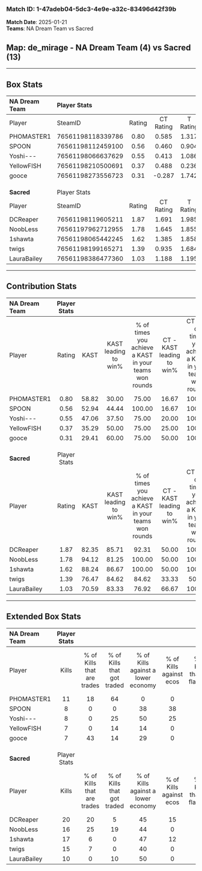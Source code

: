 ### Match ID: 1-47adeb04-5dc3-4e9e-a32c-83496d42f39b  
**Match Date**: 2025-01-21  
**Teams**: NA Dream Team vs Sacred  

## **Map**: de_mirage - NA Dream Team (4) vs Sacred (13)  
---  

## Box Stats  

| **NA Dream Team** | Player Stats      |        |           |          |       |       |       |         |        |      |     |
| :- | :- | :-: | :-: | :-: | :-: | :-: | :-: | :-: | :-: | :-: | :-: |
| Player            | SteamID           | Rating | CT Rating | T Rating | KAST  |  ADR  | Kills | Assists | Deaths | K/D  | HS% |
| PHOMASTER1        | 76561198118339786 |  0.80  |   0.585   |  1.317   | 58.82 | 76.8  |  11   |    1    |   16   | 0.69 | 63  |
| SPOON             | 76561198112459100 |  0.56  |   0.460   |  0.904   | 52.94 | 60.8  |   8   |    2    |   16   | 0.50 | 75  |
| Yoshi---          | 76561198066637629 |  0.55  |   0.413   |  1.086   | 47.06 | 62.5  |   8   |    1    |   15   | 0.53 | 37  |
| YellowFISH        | 76561198210500691 |  0.37  |   0.488   |  0.236   | 35.29 | 58.2  |   7   |    2    |   16   | 0.44 | 71  |
| gooce             | 76561198273556723 |  0.31  |  -0.287   |  1.742   | 29.41 | 42.5  |   7   |    2    |   15   | 0.47 | 85  |
|                   |                   |        |           |          |       |       |       |         |        |      |     |
|                   |                   |        |           |          |       |       |       |         |        |      |     |
|                   |                   |        |           |          |       |       |       |         |        |      |     |
| **Sacred**        | Player Stats      |        |           |          |       |       |       |         |        |      |     |
| Player            | SteamID           | Rating | CT Rating | T Rating | KAST  |  ADR  | Kills | Assists | Deaths | K/D  | HS% |
| DCReaper          | 76561198119605211 |  1.87  |   1.691   |  1.985   | 82.35 | 116.3 |  20   |    6    |   7    | 2.86 | 35  |
| NoobLess          | 76561197962712955 |  1.78  |   1.645   |  1.855   | 94.12 | 93.6  |  16   |    8    |   4    | 4.00 | 50  |
| 1shawta           | 76561198065442245 |  1.62  |   1.385   |  1.858   | 88.24 | 103.5 |  17   |    6    |   10   | 1.70 | 58  |
| twigs             | 76561198199165271 |  1.39  |   0.935   |  1.684   | 76.47 | 90.7  |  15   |    6    |   10   | 1.50 | 66  |
| LauraBailey       | 76561198386477360 |  1.03  |   1.188   |  1.195   | 70.59 | 73.0  |  10   |    5    |   10   | 1.00 | 30  |
---  

## Contribution Stats  

| **NA Dream Team** | Player Stats |       |                      |                                                        |                           |                                                             |                          |                                                            |
| :- | :-: | :-: | :-: | :-: | :-: | :-: | :-: | :-: |
| Player            |    Rating    | KAST  | KAST leading to win% | % of times you achieve a KAST in your teams won rounds | CT - KAST leading to win% | CT - % of times you achieve a KAST in your teams won rounds | T - KAST leading to win% | T - % of times you achieve a KAST in your teams won rounds |
| PHOMASTER1        |     0.80     | 58.82 |        30.00         |                         75.00                          |           16.67           |                           100.00                            |          50.00           |                           66.67                            |
| SPOON             |     0.56     | 52.94 |        44.44         |                         100.00                         |           16.67           |                           100.00                            |          100.00          |                           100.00                           |
| Yoshi---          |     0.55     | 47.06 |        37.50         |                         75.00                          |           20.00           |                           100.00                            |          66.67           |                           66.67                            |
| YellowFISH        |     0.37     | 35.29 |        50.00         |                         75.00                          |           25.00           |                           100.00                            |          100.00          |                           66.67                            |
| gooce             |     0.31     | 29.41 |        60.00         |                         75.00                          |           50.00           |                           100.00                            |          66.67           |                           66.67                            |
|                   |              |       |                      |                                                        |                           |                                                             |                          |                                                            |
|                   |              |       |                      |                                                        |                           |                                                             |                          |                                                            |
|                   |              |       |                      |                                                        |                           |                                                             |                          |                                                            |
| **Sacred**        | Player Stats |       |                      |                                                        |                           |                                                             |                          |                                                            |
| Player            |    Rating    | KAST  | KAST leading to win% | % of times you achieve a KAST in your teams won rounds | CT - KAST leading to win% | CT - % of times you achieve a KAST in your teams won rounds | T - KAST leading to win% | T - % of times you achieve a KAST in your teams won rounds |
| DCReaper          |     1.87     | 82.35 |        85.71         |                         92.31                          |           50.00           |                           100.00                            |          100.00          |                           90.91                            |
| NoobLess          |     1.78     | 94.12 |        81.25         |                         100.00                         |           50.00           |                           100.00                            |          91.67           |                           100.00                           |
| 1shawta           |     1.62     | 88.24 |        86.67         |                         100.00                         |           50.00           |                           100.00                            |          100.00          |                           100.00                           |
| twigs             |     1.39     | 76.47 |        84.62         |                         84.62                          |           33.33           |                            50.00                            |          100.00          |                           90.91                            |
| LauraBailey       |     1.03     | 70.59 |        83.33         |                         76.92                          |           66.67           |                           100.00                            |          88.89           |                           72.73                            |
---  

## Extended Box Stats  

| **NA Dream Team** | Player Stats |                            |                            |                                    |                         |                              |                                 |        |                             |                                     |                          |                               |                            |
| :- | :-: | :-: | :-: | :-: | :-: | :-: | :-: | :-: | :-: | :-: | :-: | :-: | :-: |
| Player            |    Kills     | % of Kills that are trades | % of Kills that got traded | % of Kills against a lower economy | % of Kills against ecos | % of Kills that are flawless | % of Kills that are close duels | Deaths | % of Deaths that get traded | % of Deaths against a lower economy | % of Deaths against ecos | % of Deaths that are flawless | % of Deaths that are close |
| PHOMASTER1        |      11      |             18             |             64             |                 0                  |            0            |              36              |               18                |   16   |              0              |                 13                  |            6             |              69               |             0              |
| SPOON             |      8       |             0              |             0              |                 38                 |           38            |              50              |                0                |   16   |              6              |                 13                  |            6             |              94               |             0              |
| Yoshi---          |      8       |             0              |             25             |                 50                 |           25            |              50              |               25                |   15   |             20              |                 13                  |            7             |              73               |             7              |
| YellowFISH        |      7       |             0              |             14             |                 14                 |            0            |              86              |               14                |   16   |              6              |                 13                  |            6             |              44               |             0              |
| gooce             |      7       |             43             |             14             |                 29                 |            0            |              29              |                0                |   15   |              0              |                  7                  |            7             |              73               |             0              |
|                   |              |                            |                            |                                    |                         |                              |                                 |        |                             |                                     |                          |                               |                            |
|                   |              |                            |                            |                                    |                         |                              |                                 |        |                             |                                     |                          |                               |                            |
|                   |              |                            |                            |                                    |                         |                              |                                 |        |                             |                                     |                          |                               |                            |
| **Sacred**        | Player Stats |                            |                            |                                    |                         |                              |                                 |        |                             |                                     |                          |                               |                            |
| Player            |    Kills     | % of Kills that are trades | % of Kills that got traded | % of Kills against a lower economy | % of Kills against ecos | % of Kills that are flawless | % of Kills that are close duels | Deaths | % of Deaths that get traded | % of Deaths against a lower economy | % of Deaths against ecos | % of Deaths that are flawless | % of Deaths that are close |
| DCReaper          |      20      |             20             |             5              |                 45                 |           15            |              85              |                0                |   7    |             14              |                 57                  |            0             |              57               |             14             |
| NoobLess          |      16      |             25             |             19             |                 44                 |            0            |              63              |                6                |   4    |              0              |                 50                  |            0             |               0               |             25             |
| 1shawta           |      17      |             6              |             0              |                 47                 |           12            |              53              |                0                |   10   |             30              |                 40                  |            0             |              50               |             10             |
| twigs             |      15      |             7              |             0              |                 40                 |            0            |              73              |                0                |   10   |             20              |                 50                  |            10            |              50               |             0              |
| LauraBailey       |      10      |             0              |             10             |                 50                 |            0            |              70              |                0                |   10   |             50              |                 40                  |            0             |              60               |             20             |
